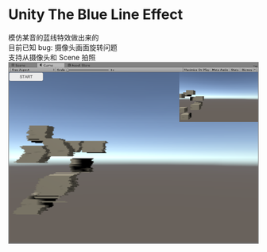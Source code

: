 # Unity The Blue Line Effect
模仿某音的蓝线特效做出来的  
目前已知 bug: 摄像头画面旋转问题  
支持从摄像头和 Scene 拍照  
![Snipaste_2020-11-16_17-37-23.png](.\images\Snipaste_2020-11-16_17-37-23.png)
